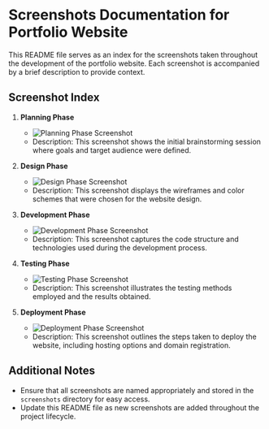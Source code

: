# Screenshots Documentation for Portfolio Website

This README file serves as an index for the screenshots taken throughout the development of the portfolio website. Each screenshot is accompanied by a brief description to provide context.

## Screenshot Index

1. **Planning Phase**
   - ![Planning Phase Screenshot](../screenshots/planning-phase.png)
   - Description: This screenshot shows the initial brainstorming session where goals and target audience were defined.

2. **Design Phase**
   - ![Design Phase Screenshot](../screenshots/design-phase.png)
   - Description: This screenshot displays the wireframes and color schemes that were chosen for the website design.

3. **Development Phase**
   - ![Development Phase Screenshot](../screenshots/development-phase.png)
   - Description: This screenshot captures the code structure and technologies used during the development process.

4. **Testing Phase**
   - ![Testing Phase Screenshot](../screenshots/testing-phase.png)
   - Description: This screenshot illustrates the testing methods employed and the results obtained.

5. **Deployment Phase**
   - ![Deployment Phase Screenshot](../screenshots/deployment-phase.png)
   - Description: This screenshot outlines the steps taken to deploy the website, including hosting options and domain registration.

## Additional Notes

- Ensure that all screenshots are named appropriately and stored in the `screenshots` directory for easy access.
- Update this README file as new screenshots are added throughout the project lifecycle.